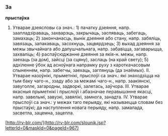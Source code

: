 ### За
**прыстаўка**

1. Утварае дзеясловы са знач.: 1) пачатку дзеяння, напр. заапладзіраваць, захварэць, закрычаць, заспяваць, забегаць, замахаць; 2) закончанасць, вынік дзеяння або стану, напр. забяліць, завязаць, запакаваць, засохнуць, зацвярдзець; 3) выхад дзеяння за межы звычайнага або дапушчальнага, напр. забавіцца, загаварыцца, захваліць; 4) распаўсюджанне дзеяння за якія-н. межы, напр. заехаць (за дом), зайсці (за сцяну), заслаць (на край свету); 5) адхіленне ўбок ад асноўнага напрамку руху з кароткачасовым спыненнем, напр. забегчы, заехаць, загпянуць (да знаёмых). ІІ. Утварае назоўнікі, прыметнікі, прыслоўі са знач.: які знаходзіцца на тым баку чаго-н., ззаду або за межамі чаго-н., напр. заакіянскі, завуголле, загародны, задворкі, залетась, заўчора. ІІІ. Утварае якасныя прыметнікі і прыслоўі і абазначае перавышэнне якасці, напр. завельмі, завузкі, завялікі, замнога, занадта. ІV. Утварае прыслоўі са знач.: у межах таго перыяду, які называецца словам без прыстаўкі; да наступлення новага перыяду, напр. замалада, засветла, зацемна, зацепла.

<a rel="author">[http://rv-blr.com/](http://rv-blr.com/slounik.jsp?letterId=0&maskId=0&pageId=967)</a>
